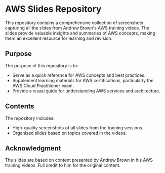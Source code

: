# **AWS Slides Repository**

This repository contains a comprehensive collection of screenshots capturing all the slides from Andrew Brown's AWS training videos. The slides provide valuable insights and summaries of AWS concepts, making them an excellent resource for learning and revision.

## **Purpose**

The purpose of this repository is to:

* Serve as a quick reference for AWS concepts and best practices.
* Supplement learning materials for AWS certifications, particularly the AWS Cloud Practitioner exam.
* Provide a visual guide for understanding AWS services and architecture.

## **Contents**

The repository includes:

* High-quality screenshots of all slides from the training sessions.
* Organized slides based on topics covered in the videos.

## **Acknowledgment**

The slides are based on content presented by Andrew Brown in his AWS training videos. Full credit to him for the original content.